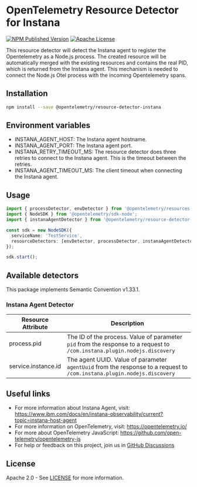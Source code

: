 # OpenTelemetry Resource Detector for Instana

[![NPM Published Version][npm-img]][npm-url]
[![Apache License][license-image]][license-image]

This resource detector will detect the Instana agent to register the Opentelemetry as a Node.js process. The created resource will be automatically merged with the existing resources and contains the real PID, which is returned from the Instana agent. This mechanism is needed to connect the Node.js Otel process with the incoming Opentelemetry spans.

## Installation

```bash
npm install --save @opentelemetry/resource-detector-instana
```

## Environment variables

- INSTANA_AGENT_HOST: The Instana agent hostname.
- INSTANA_AGENT_PORT: The Instana agent port.
- INSTANA_RETRY_TIMEOUT_MS: The resource detector does three retries to connect to the Instana agent. This is the timeout between the retries.
- INSTANA_AGENT_TIMEOUT_MS: The client timeout when connecting the Instana agent.

## Usage

```typescript
import { processDetector, envDetector } from '@opentelemetry/resources';
import { NodeSDK } from '@opentelemetry/sdk-node';
import { instanaAgentDetector } from '@opentelemetry/resource-detector-instana';

const sdk = new NodeSDK({
  serviceName: 'TestService',
  resourceDetectors: [envDetector, processDetector, instanaAgentDetector],
});

sdk.start();
```

## Available detectors

This package implements Semantic Convention v1.33.1.

### Instana Agent Detector

| Resource Attribute  | Description                                                                                                              |
| ------------------- | ------------------------------------------------------------------------------------------------------------------------ |
| process.pid         | The ID of the process. Value of parameter `pid` from the response to a request to `/com.instana.plugin.nodejs.discovery` |
| service.instance.id | The agent UUID. Value of parameter `agentUuid` from the response to a request to `/com.instana.plugin.nodejs.discovery`  |

## Useful links

- For more information about Instana Agent, visit: <https://www.ibm.com/docs/en/instana-observability/current?topic=instana-host-agent>
- For more information on OpenTelemetry, visit: <https://opentelemetry.io/>
- For more about OpenTelemetry JavaScript: <https://github.com/open-telemetry/opentelemetry-js>
- For help or feedback on this project, join us in [GitHub Discussions][discussions-url]

## License

Apache 2.0 - See [LICENSE][license-url] for more information.

[discussions-url]: https://github.com/open-telemetry/opentelemetry-js/discussions
[license-url]: https://github.com/open-telemetry/opentelemetry-js-contrib/blob/main/LICENSE
[license-image]: https://img.shields.io/badge/license-Apache_2.0-green.svg?style=flat
[npm-url]: https://www.npmjs.com/package/@opentelemetry/resource-detector-instana
[npm-img]: https://badge.fury.io/js/%40opentelemetry%2Fresource-detector-instana.svg
